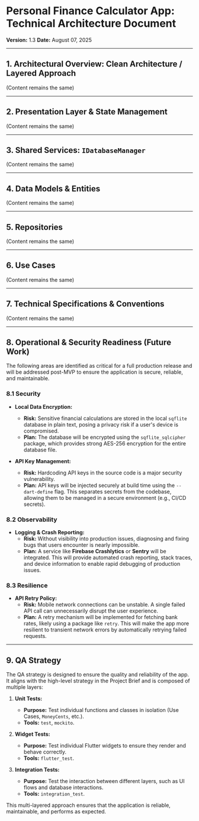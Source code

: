 # Personal Finance Calculator App: Technical Architecture Document

**Version:** 1.3
**Date:** August 07, 2025

---

## 1. Architectural Overview: Clean Architecture / Layered Approach
(Content remains the same)

---

## 2. Presentation Layer & State Management
(Content remains the same)

---

## 3. Shared Services: `IDatabaseManager`
(Content remains the same)

---

## 4. Data Models & Entities
(Content remains the same)

---

## 5. Repositories
(Content remains the same)

---

## 6. Use Cases
(Content remains the same)

---

## 7. Technical Specifications & Conventions
(Content remains the same)

---

## 8. Operational & Security Readiness (Future Work)

The following areas are identified as critical for a full production release and will be addressed post-MVP to ensure the application is secure, reliable, and maintainable.

### 8.1 Security

*   **Local Data Encryption:**
    *   **Risk:** Sensitive financial calculations are stored in the local `sqflite` database in plain text, posing a privacy risk if a user's device is compromised.
    *   **Plan:** The database will be encrypted using the `sqflite_sqlcipher` package, which provides strong AES-256 encryption for the entire database file.

*   **API Key Management:**
    *   **Risk:** Hardcoding API keys in the source code is a major security vulnerability.
    *   **Plan:** API keys will be injected securely at build time using the `--dart-define` flag. This separates secrets from the codebase, allowing them to be managed in a secure environment (e.g., CI/CD secrets).

### 8.2 Observability

*   **Logging & Crash Reporting:**
    *   **Risk:** Without visibility into production issues, diagnosing and fixing bugs that users encounter is nearly impossible.
    *   **Plan:** A service like **Firebase Crashlytics** or **Sentry** will be integrated. This will provide automated crash reporting, stack traces, and device information to enable rapid debugging of production issues.

### 8.3 Resilience

*   **API Retry Policy:**
    *   **Risk:** Mobile network connections can be unstable. A single failed API call can unnecessarily disrupt the user experience.
    *   **Plan:** A retry mechanism will be implemented for fetching bank rates, likely using a package like `retry`. This will make the app more resilient to transient network errors by automatically retrying failed requests.

---

## 9. QA Strategy

The QA strategy is designed to ensure the quality and reliability of the app. It aligns with the high-level strategy in the Project Brief and is composed of multiple layers:

1.  **Unit Tests:**
    *   **Purpose:** Test individual functions and classes in isolation (Use Cases, `MoneyCents`, etc.).
    *   **Tools:** `test`, `mockito`.

2.  **Widget Tests:**
    *   **Purpose:** Test individual Flutter widgets to ensure they render and behave correctly.
    *   **Tools:** `flutter_test`.

3.  **Integration Tests:**
    *   **Purpose:** Test the interaction between different layers, such as UI flows and database interactions.
    *   **Tools:** `integration_test`.

This multi-layered approach ensures that the application is reliable, maintainable, and performs as expected.

